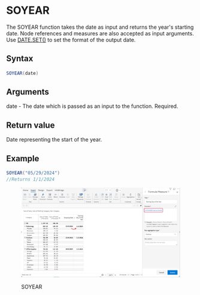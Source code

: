 # SOYEAR

The SOYEAR function takes the date as input and returns the year's starting date. Node references and measures are also accepted as input arguments. Use [DATE.SET()](https://docs.inforiver.com/\~/changes/mS6jwvARNLHpKqBa4cT9/formula-syntax/date-functions/date.set) to set the format of the output date.

## Syntax <a href="#syntax" id="syntax"></a>

```java
SOYEAR(date)
```

## Arguments <a href="#arguments" id="arguments"></a>

date - The date which is passed as an input to the function. Required.

## Return value <a href="#return-value" id="return-value"></a>

Date representing the start of the year.

## Example <a href="#example" id="example"></a>

```java
SOYEAR("05/29/2024")
//Returns 1/1/2024
```

<figure><img src="../../.gitbook/assets/image (4) (1) (3).png" alt=""><figcaption><p>SOYEAR</p></figcaption></figure>
